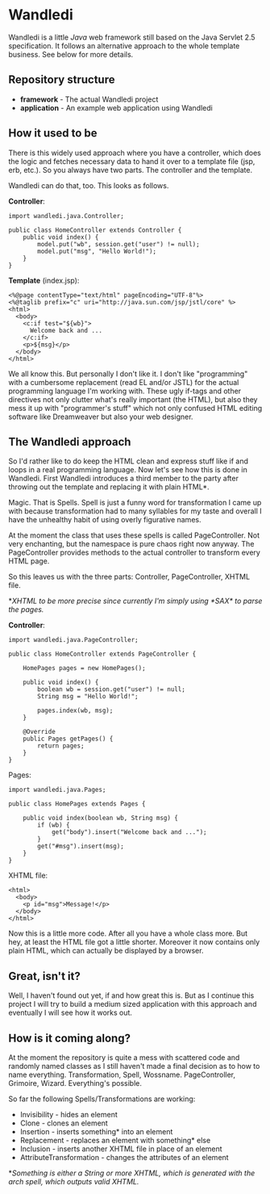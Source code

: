 Wandledi
========

Wandledi is a little *Java* web framework still based on the Java Servlet 2.5 specification. It follows an alternative approach to the whole template business.
See below for more details.


Repository structure
--------------------

* **framework** - The actual Wandledi project
* **application** - An example web application using Wandledi

How it used to be
-----------------

There is this widely used approach where you have a controller,
which does the logic and fetches necessary data to hand it
over to a template file (jsp, erb, etc.).
So you always have two parts. The controller and the template.

Wandledi can do that, too.
This looks as follows.

**Controller**:

    import wandledi.java.Controller;

    public class HomeController extends Controller {
        public void index() {
            model.put("wb", session.get("user") != null);
            model.put("msg", "Hello World!");
        }
    }

**Template** (index.jsp):

    <%@page contentType="text/html" pageEncoding="UTF-8"%>
    <%@taglib prefix="c" uri="http://java.sun.com/jsp/jstl/core" %> 
    <html>
      <body>
        <c:if test="${wb}">
          Welcome back and ...
        </c:if>
        <p>${msg}</p>
      </body>
    </html>

We all know this. But personally I don't like it.
I don't like "programming" with a cumbersome replacement (read EL and/or JSTL)
for the actual programming language I'm working with.
These ugly if-tags and other directives not only clutter what's really important
(the HTML), but also they mess it up with "programmer's stuff" which not only
confused HTML editing software like Dreamweaver but also your web designer.

The Wandledi approach
---------------------

So I'd rather like to do keep the HTML clean and express stuff like if and loops
in a real programming language. Now let's see how this is done in Wandledi.
First Wandledi introduces a third member to the party after throwing out
the template and replacing it with plain HTML*.

Magic. That is Spells. Spell is just a funny word for transformation
I came up with because transformation had to many syllables for my taste
and overall I have the unhealthy habit of using overly figurative names.

At the moment the class that uses these spells is called PageController.
Not very enchanting, but the namespace is pure chaos right now anyway.
The PageController provides methods to the actual controller to transform
every HTML page.

So this leaves us with the three parts: Controller, PageController, XHTML file.

\**XHTML to be more precise since currently I'm simply using \*SAX\* to parse
the pages.*

**Controller**:

    import wandledi.java.PageController;

    public class HomeController extends PageController {
    
        HomePages pages = new HomePages();
        
        public void index() {
            boolean wb = session.get("user") != null;
            String msg = "Hello World!";
            
            pages.index(wb, msg);
        }
        
        @Override
        public Pages getPages() {
            return pages;
        }
    }
    
Pages:

    import wandledi.java.Pages;
    
    public class HomePages extends Pages {
    
        public void index(boolean wb, String msg) {
            if (wb) {
                get("body").insert("Welcome back and ...");
            }
            get("#msg").insert(msg);
        }
    }
    
XHTML file:

    <html>
      <body>
        <p id="msg">Message!</p>
      </body>
    </html>
    
Now this is a little more code. After all you have a whole class more.
But hey, at least the HTML file got a little shorter.
Moreover it now contains only plain HTML, which can actually be displayed by a browser.

Great, isn't it?
----------------

Well, I haven't found out yet, if and how great this is.
But as I continue this project I will try to build a medium sized
application with this approach and eventually I will see how it works out.

How is it coming along?
-----------------------

At the moment the repository is quite a mess with scattered code and
randomly named classes as I still haven't made a final decision
as to how to name everything.
Transformation, Spell, Wossname.
PageController, Grimoire, Wizard. Everything's possible.

So far the following Spells/Transformations are working:

* Invisibility - hides an element
* Clone - clones an element
* Insertion - inserts something\* into an element
* Replacement - replaces an element with something\* else
* Inclusion - inserts another XHTML file in place of an element
* AttributeTransformation - changes the attributes of an element

\**Something is either a String or more XHTML, which is generated with the
arch spell, which outputs valid XHTML.*

